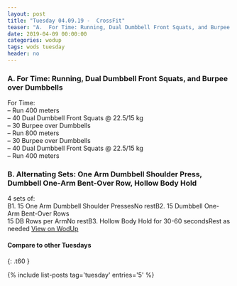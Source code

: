 ```yaml
---
layout: post
title: "Tuesday 04.09.19 -  CrossFit"
teaser: "A.  For Time: Running, Dual Dumbbell Front Squats, and Burpee over Dumbbells<br/> B. Alternating Sets: One Arm Dumbbell Shoulder Press, Dumbbell One-Arm Bent-Over Row, Hollow Body Hold"
date: 2019-04-09 00:00:00
categories: wodup
tags: wods tuesday
header: no
---
```



<h3>A.  For Time: Running, Dual Dumbbell Front Squats, and Burpee over Dumbbells</h3>
For Time:<br/>– Run 400 meters<br/>– 40 Dual Dumbbell Front Squats @ 22.5/15 kg<br/>– 30 Burpee over Dumbbells<br/>– Run 800 meters<br/>– 30 Burpee over Dumbbells<br/>– 40 Dual Dumbbell Front Squats @ 22.5/15 kg<br/>– Run 400 meters<br/>
<h3>B. Alternating Sets: One Arm Dumbbell Shoulder Press, Dumbbell One-Arm Bent-Over Row, Hollow Body Hold</h3>
4 sets of:<br/>B1. 15 One Arm Dumbbell Shoulder PressesNo restB2. 15 Dumbbell One-Arm Bent-Over Rows<br/>
15 DB Rows per ArmNo restB3. Hollow Body Hold for 30-60 secondsRest as needed
<a href="https://www.wodup.com/gyms/asphodel/wods/15032" target="blank">View on WodUp</a>


#### Compare to other Tuesdays
{: .t60 }

{% include list-posts tag='tuesday' entries='5' %}